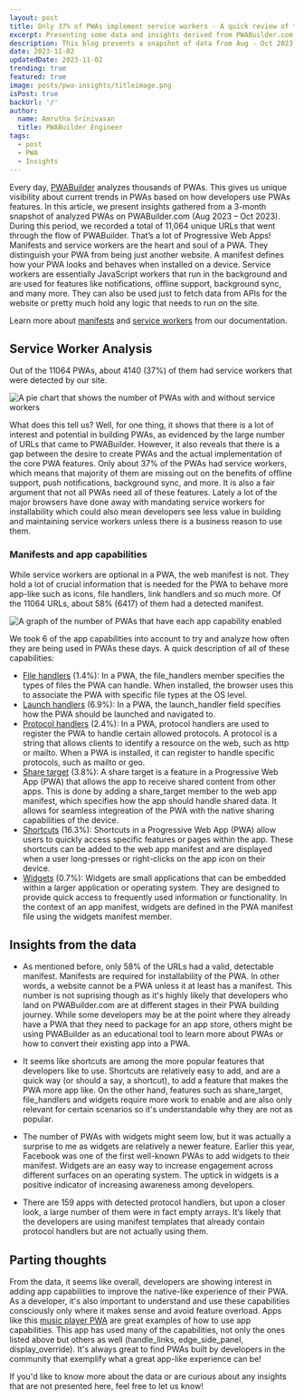 ```yaml
---
layout: post
title: Only 37% of PWAs implement service workers - A quick review of the PWA ecosystem
excerpt: Presenting some data and insights derived from PWABuilder.com
description: This blog presents a snapshot of data from Aug - Oct 2023 of all the PWAs that have been through the flow of PWABuilder.com and what we can learn from them.
date: 2023-11-02
updatedDate: 2023-11-02
trending: true
featured: true
image: posts/pwa-insights/titleimage.png
isPost: true
backUrl: '/'
author:
  name: Amrutha Srinivasan
  title: PWABuilder Engineer
tags:
  - post
  - PWA
  - Insights
---
```



Every day, [PWABuilder](https://pwabuilder.com/) analyzes thousands of PWAs. This gives us unique visibility about current trends in PWAs based on how developers use PWAs features. In this article, we present insights gathered from a 3-month snapshot of analyzed PWAs on PWABuilder.com (Aug 2023 – Oct 2023).  
During this period, we recorded a total of 11,064 unique URLs that went through the flow of PWABuilder. That’s a lot of Progressive Web Apps! 
Manifests and service workers are the heart and soul of a PWA. They distinguish your PWA from being just another website. A manifest defines how your PWA looks and behaves when installed on a device. Service workers are essentially JavaScript workers that run in the background and are used for features like notifications, offline support, background sync, and many more. They can also be used just to fetch data from APIs for the website or pretty much hold any logic that needs to run on the site.

Learn more about [manifests](https://docs.pwabuilder.com/#/home/pwa-intro?id=web-app-manifests) and [service workers](https://docs.pwabuilder.com/#/home/sw-intro) from our documentation. 

## Service Worker Analysis

Out of the 11064 PWAs, about 4140 (37%) of them had service workers that were detected by our site. 
 
 ![A pie chart that shows the number of PWAs with and without service workers](/posts/pwa-insights/SW.png)

What does this tell us? Well, for one thing, it shows that there is a lot of interest and potential in building PWAs, as evidenced by the large number of URLs that came to PWABuilder. However, it also reveals that there is a gap between the desire to create PWAs and the actual implementation of the core PWA features. Only about 37% of the PWAs had service workers, which means that  majority of them are missing out on the benefits of offline support, push notifications, background sync, and more. It is also a fair argument that not all PWAs need all of these features. Lately a lot of the major browsers have done away with mandating service workers for installability which could also mean developers see less value in building and maintaining service workers unless there is a business reason to use them.

### Manifests and app capabilities

While service workers are optional in a PWA, the web manifest is not. They hold a lot of crucial information that is needed for the PWA to behave more app-like such as icons, file handlers, link handlers and so much more. Of the 11064 URLs, about 58% (6417) of them had a detected manifest. 

 ![A graph of the number of PWAs that have each app capability enabled](/posts/pwa-insights/appcap.png)

 We took 6 of the app capabilities into account to try and analyze how often they are being used in PWAs these days. 
 A quick description of all of these capabilities:

 * [File handlers](https://developer.mozilla.org/docs/Web/Manifest/file_handlers) (1.4%):  In a PWA, the file_handlers member specifies the types of files the PWA can handle. When installed, the browser uses this to associate the PWA with specific file types at the OS level. 
 * [Launch handlers](https://developer.mozilla.org/docs/Web/API/Launch_Handler_API) (6.9%): In a PWA, the launch_handler field specifies how the PWA should be launched and navigated to. 
 * [Protocol handlers](https://developer.mozilla.org/docs/Web/Manifest/protocol_handlers) (2.4%): In a PWA, protocol handlers are used to register the PWA to handle certain allowed protocols. A protocol is a string that allows clients to identify a resource on the web, such as http or mailto. When a PWA is installed, it can register to handle specific protocols, such as mailto or geo.
 * [Share target](https://docs.pwabuilder.com/#/home/native-features?id=web-share-api) (3.8%):  A share target is a feature in a Progressive Web App (PWA) that allows the app to receive shared content from other apps. This is done by adding a share_target member to the web app manifest, which specifies how the app should handle shared data. It allows for seamless integreation of the PWA with the native sharing capabilities of the device. 
 * [Shortcuts](https://docs.pwabuilder.com/#/home/native-features?id=shortcuts) (16.3%): Shortcuts in a Progressive Web App (PWA) allow users to quickly access specific features or pages within the app. These shortcuts can be added to the web app manifest and are displayed when a user long-presses or right-clicks on the app icon on their device.
 * [Widgets](https://learn.microsoft.com/en-us/microsoft-edge/progressive-web-apps-chromium/how-to/widgets) (0.7%): Widgets are small applications that can be embedded within a larger application or operating system. They are designed to provide quick access to frequently used information or functionality. In the context of an app manifest, widgets are defined in the PWA manifest file using the widgets manifest member.

## Insights from the data

* As mentioned before, only 58% of the URLs had a valid, detectable manifest. Manifests are required for installability of the PWA. In other words, a website cannot be a PWA unless it at least has a manifest. This number is not suprising though as it's highly likely that developers who land on PWABuilder.com are at different stages in their PWA building journey. While some developers may be at the point where they already have a PWA that they need to package for an app store, others might be using PWABuilder as an educational tool to learn more about PWAs or how to convert their existing app into a PWA. 
  
* It seems like  shortcuts are among the more popular features that developers like to use. Shortcuts are relatively easy to add, and are a quick way (or should a say, a shortcut), to add a feature that makes the PWA more app like. On the other hand, features such as share_target, file_handlers and widgets require more work to enable and are also only relevant for certain scenarios so it's understandable why they are not as popular. 

* The number of PWAs with widgets might seem low, but it was actually a surprise to me as widgets are relatively a newer feature. Earlier this year, Facebook was one of the first well-known PWAs to add widgets to their manifest. Widgets are an easy way to increase engagement across different surfaces on an operating system. The uptick in widgets is a positive indicator of increasing awareness among developers. 

* There are 159 apps with detected protocol handlers, but upon a closer look, a large number of them were in fact empty arrays. It’s likely that the developers are using manifest templates that already contain protocol handlers but are not actually using them. 

 
## Parting thoughts

From the data, it seems like overall, developers are showing interest in adding app capabilities to improve the native-like experience of their PWA. As a developer, it's also important to understand and use these capabilities consciously only where it makes sense and avoid feature overload. Apps like this [music player PWA](https://xamuzik.com/) are great examples of how to use app capabilities. This app has used many of the capabilities, not only the ones listed above but others as well (handle_links, edge_side_panel, display_override). It's always great to find PWAs built by developers in the community that exemplify what a great app-like experience can be!

If you'd like to know more about the data or are curious about any insights that are not presented here, feel free to let us know! 